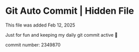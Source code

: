 # Git Auto Commit | Hidden File

This file was added Feb 12, 2025

Just for fun and keeping my daily git commit active 🤪

commit number: 2349870
